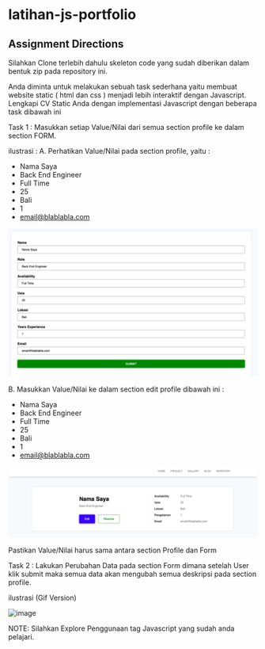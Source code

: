 # latihan-js-portfolio

## Assignment Directions 

Silahkan Clone terlebih dahulu skeleton code yang sudah diberikan dalam bentuk zip pada repository ini.


Anda diminta untuk melakukan sebuah task sederhana yaitu membuat website static ( html dan css ) menjadi lebih interaktif dengan Javascript.
Lengkapi CV Static Anda dengan implementasi Javascript dengan beberapa task dibawah ini


Task 1 : 
Masukkan setiap Value/Nilai dari semua section profile ke dalam section FORM. 

ilustrasi : 
A. Perhatikan Value/Nilai pada section profile, yaitu : 
   - Nama Saya
   - Back End Engineer
   - Full Time
   - 25
   - Bali
   - 1
   - email@blablabla.com

![image](https://github.com/stuwijay/latihan-js-portfolio/blob/main/Section%20Form.png)


B. Masukkan Value/Nilai ke dalam section edit profile dibawah ini : 
   - Nama Saya
   - Back End Engineer
   - Full Time
   - 25
   - Bali
   - 1
   - email@blablabla.com

![image](https://github.com/stuwijay/latihan-js-portfolio/blob/main/Section%20Profile.png) 


Pastikan Value/Nilai harus sama antara section Profile dan Form


Task 2 : 
Lakukan Perubahan Data pada section Form dimana setelah User klik submit maka semua data akan mengubah semua deskripsi pada section profile.

ilustrasi (Gif Version)

![image](https://github.com/H8-FTGO-P0/FTGO-P0-V1-GC2/blob/main/Task2.gif) 




NOTE: Silahkan Explore Penggunaan tag Javascript yang sudah anda pelajari. 

